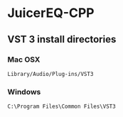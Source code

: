 # JuicerEQ-CPP

## VST 3 install directories
### Mac OSX
`Library/Audio/Plug-ins/VST3`
### Windows
`C:\Program Files\Common Files\VST3`